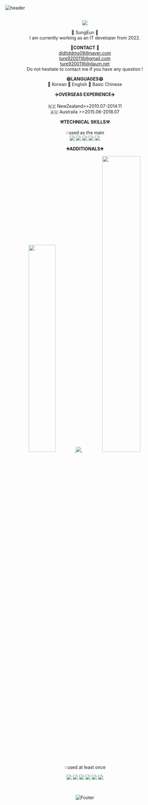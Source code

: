 ![header](https://capsule-render.vercel.app/api?type=waving&color=auto&height=300&section=header&text=Welcome&fontSize=90&animation=fadeIn&fontAlignY=30&desc=SungEun's%20GitHub%20Profile!&descAlignY=51&descAlign=62)
<br><br>

<div align="center">
    <a href="https://github.com/ture9200"><img src="https://hits.seeyoufarm.com/api/count/incr/badge.svg?url=https%3A%2F%2Fgithub.com%2Fture9200&count_bg=%23000000&title_bg=%23000000&icon=github.svg&icon_color=%23E7E7E7&title=GitHub&edge_flat=false)"/></a> 


🐣 SungEun 🐥  <br> 
I am currently working as an IT developer from 2022.<br>

<Strong>📧CONTACT 📧</Strong><br>
    didtjddms09@naver.com<br>
    ture9200116@gmail.com<br>
    ture9200116@daum.net <br>
    Do not hesitate to contact me if you have any question !  
   
  <Strong> 😆LANGUAGES😆 </Strong> <br>
 📒 Korean 
 📗 English 
 📕 Basic Chinese
   
    
 
  <Strong> ✈️OVERSEAS EXPERIENCE✈️ </Strong> <br>
</p>

   
  🇳🇿  NewZealand>>2010.07-2014.11 <br> 
  🇦🇺  Austraila >>2015.06-2018.07 
      
   <p align="center">
    <Strong>⚒️TECHNICAL SKILLS⚒️</Strong><br><br>
    💡used as the main <br> 
     <img src="https://img.shields.io/badge/Spring-6DB33F?style=for-the-badge&logo=Spring&logoColor=white">
    <img src="https://img.shields.io/badge/SpringBoot-6DB33F?style=for-the-badge&logo=SpringBoot&logoColor=white">
    <img src="https://img.shields.io/badge/MySql-4479A1?style=for-the-badge&logo=mysql&logoColor=white">
    <img src="https://img.shields.io/badge/AWS-232F3E?style=for-the-badge&logo=Amazon AWS&logoColor=white">
    <img src="https://img.shields.io/badge/MariaDB-003545?style=for-the-badge&logo=MariaDB&logoColor=white"> 
     </p>
    
 

<p align="center">
    <Strong>➕ADDITIONALS➕</Strong><br>
</p>

<p align="center">
<a href="https://github.com/ture9200)">
  <img src="https://github-readme-stats.vercel.app/api/top-langs/?username=ture9200&layout=compact&theme=moltack&hide=Batchfile,Logos,C"  width=41.0% />
</a>

<a href="https://github.com/anuraghazra/github-readme-stats">    
<img src = "https://github-readme-stats.vercel.app/api?username=ture9200&show_icons=true&&theme=rose")
</a>

<a href="https://github.com/anuraghazra/github-readme-stats">
  <img src="https://github-readme-stats.vercel.app/api?username=oseung12&show_icons=true&theme=prussian" width=49.0% />
</a>


</p>

<p align="center">
    💡used at least once
</p>

<p align="center" display="inline-block">
  <img src="https://img.shields.io/badge/-React-61DAFB?style=for-the-badge&logo=React&logoColor=black">
<img src="https://img.shields.io/badge/-TypeScript-3178C6?style=for-the-badge&logo=TypeScript&logoColor=white">
 <img src="https://img.shields.io/badge/-NodeJs-339933?style=for-the-badge&logo=Node.js&logoColor=black">  
  <img src="https://img.shields.io/badge/-JQuery-0769AD?style=for-the-badge&logo=jQuery&logoColor=black">
  <img src="https://img.shields.io/badge/BootStrap-%23563D7C.svg?style=for-the-badge&logo=bootstrap&logoColor=black"> 
  <img src="https://img.shields.io/badge/Apache Tomcat-F8DC75?style=for-the-badge&logo=ApacheTomcat&logoColor=white">
</p>

<br>


![Footer](https://capsule-render.vercel.app/api?type=waving&color=auto&height=200&section=footer)
